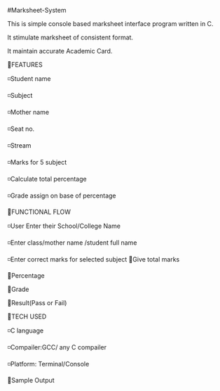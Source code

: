#Marksheet-System

This is simple console based marksheet interface program written in C. 

It stimulate marksheet of consistent format. 

It maintain accurate Academic Card. 

🔴FEATURES
  
  ◽️Student name 

  ◽️Subject 

  ◽️Mother name

  ◽️Seat no.

  ◽️Stream 

  ◽️Marks for 5 subject

  ◽️Calculate total percentage 

  ◽️Grade assign on base of percentage

🔴FUNCTIONAL FLOW 

  ◽️User Enter their School/College Name

  ◽️Enter class/mother name /student full name

  ◽️Enter correct marks for selected subject 
   🔸Give total marks 
  
   🔸Percentage 
    
   🔸Grade 

   🔸Result(Pass or Fail) 
      
🔴TECH USED 

  ◽️C language

  ◽️Compailer:GCC/ any C compailer

  ◽️Platform: Terminal/Console

🔴Sample Output

   




  
